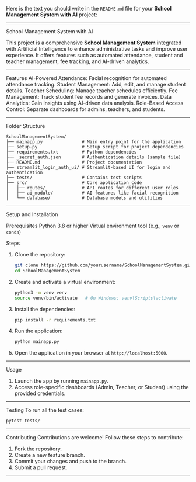 Here is the text you should write in the `README.md` file for your **School Management System with AI** project:

---
School Management System with AI

This project is a comprehensive **School Management System** integrated with Artificial Intelligence to enhance administrative tasks and improve user experience. It offers features such as automated attendance, student and teacher management, fee tracking, and AI-driven analytics.

---
Features
AI-Powered Attendance: Facial recognition for automated attendance tracking.
Student Management: Add, edit, and manage student details.
Teacher Scheduling: Manage teacher schedules efficiently.
Fee Management: Track student fee records and generate invoices.
Data Analytics: Gain insights using AI-driven data analysis.
Role-Based Access Control: Separate dashboards for admins, teachers, and students.

---

Folder Structure
```
SchoolManagementSystem/
├── mainapp.py               # Main entry point for the application
├── setup.py                 # Setup script for project dependencies
├── requirements.txt         # Python dependencies
├── _secret_auth.json        # Authentication details (sample file)
├── README.md                # Project documentation
├── streamlit_login_auth_ui/ # Streamlit-based UI for login and authentication
├── tests/                   # Contains test scripts
├── src/                     # Core application code
│   ├── routes/              # API routes for different user roles
│   ├── ai_module/           # AI features like facial recognition
│   └── database/            # Database models and utilities
```

---

Setup and Installation

Prerequisites
Python 3.8 or higher
Virtual environment tool (e.g., `venv` or `conda`)

Steps
1. Clone the repository:
   ```bash
   git clone https://github.com/yourusername/SchoolManagementSystem.git
   cd SchoolManagementSystem
   ```

2. Create and activate a virtual environment:
   ```bash
   python3 -m venv venv
   source venv/bin/activate   # On Windows: venv\Scripts\activate
   ```

3. Install the dependencies:
   ```bash
   pip install -r requirements.txt
   ```

4. Run the application:
   ```bash
   python mainapp.py
   ```

5. Open the application in your browser at `http://localhost:5000`.

---

Usage
1. Launch the app by running `mainapp.py`.
2. Access role-specific dashboards (Admin, Teacher, or Student) using the provided credentials.

---

Testing
To run all the test cases:
```bash
pytest tests/
```

---

Contributing
Contributions are welcome! Follow these steps to contribute:
1. Fork the repository.
2. Create a new feature branch.
3. Commit your changes and push to the branch.
4. Submit a pull request.

---
